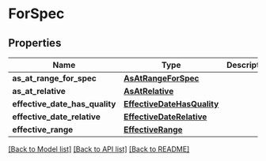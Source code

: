 # ForSpec


## Properties
Name | Type | Description | Notes
------------ | ------------- | ------------- | -------------
**as_at_range_for_spec** | [**AsAtRangeForSpec**](AsAtRangeForSpec.md) |  | [optional] 
**as_at_relative** | [**AsAtRelative**](AsAtRelative.md) |  | [optional] 
**effective_date_has_quality** | [**EffectiveDateHasQuality**](EffectiveDateHasQuality.md) |  | [optional] 
**effective_date_relative** | [**EffectiveDateRelative**](EffectiveDateRelative.md) |  | [optional] 
**effective_range** | [**EffectiveRange**](EffectiveRange.md) |  | [optional] 

[[Back to Model list]](../README.md#documentation-for-models) [[Back to API list]](../README.md#documentation-for-api-endpoints) [[Back to README]](../README.md)


